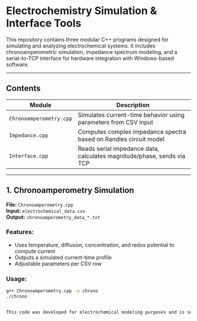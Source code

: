 # Electrochemistry Simulation & Interface Tools

This repository contains three modular C++ programs designed for simulating and analyzing electrochemical systems. It includes chronoamperometric simulation, impedance spectrum modeling, and a serial-to-TCP interface for hardware integration with Windows-based software.

---

## Contents

| Module           | Description                                                                 |
|------------------|-----------------------------------------------------------------------------|
| `Chronoamperometry.cpp` | Simulates current-time behavior using parameters from CSV input         |
| `Impedance.cpp`         | Computes complex impedance spectra based on Randles circuit model      |
| `Interface.cpp`         | Reads serial impedance data, calculates magnitude/phase, sends via TCP |

---

## 1. Chronoamperometry Simulation

**File:** `Chronoamperometry.cpp`  
**Input:** `electrochemical_data.csv`  
**Output:** `chronoamperometry_data_*.txt`

### Features:
- Uses temperature, diffusion, concentration, and redox potential to compute current
- Outputs a simulated current-time profile
- Adjustable parameters per CSV row

### Usage:
```bash
g++ Chronoamperometry.cpp -o chrono
./chrono


This code was developed for electrochemical modeling purposes and is suitable for academic projects, prototyping sensor systems, or interfacing low-cost potentiostats.
